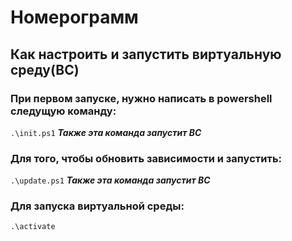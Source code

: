 # Номерограмм
## Как настроить и запустить виртуальную среду(ВС)
### При первом запуске, нужно написать в powershell следущую команду:
`.\init.ps1`
***Также эта команда запустит ВС***
### Для того, чтобы обновить зависимости и запустить:
`.\update.ps1`
***Также эта команда запустит ВС***
### Для запуска виртуальной среды:
`.\activate`